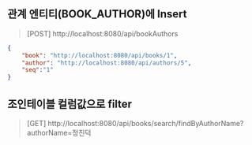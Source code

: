 ## 관계 엔티티(BOOK_AUTHOR)에 Insert
> [POST] http://localhost:8080/api/bookAuthors
```json
{
	"book": "http://localhost:8080/api/books/1",
	"author": "http://localhost:8080/api/authors/5",
	"seq":"1"
}
```
## 조인테이블 컬럼값으로 filter
> [GET] http://localhost:8080/api/books/search/findByAuthorName?authorName=정진덕